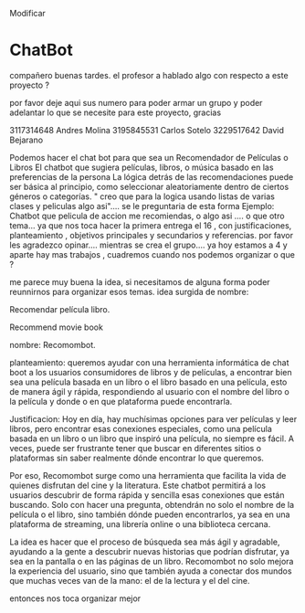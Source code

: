 Modificar
# ChatBot
compañero buenas tardes. 
el profesor a hablado algo con respecto a este proyecto ?

por favor deje aqui sus numero para poder armar un grupo y poder adelantar lo que se necesite para este proyecto, gracias 

3117314648 Andres Molina
3195845531 Carlos Sotelo 
3229517642 David Bejarano



Podemos hacer el chat bot para que sea un Recomendador de Películas o Libros
El chatbot que sugiera películas, libros, o música basado en las preferencias de la persona
La lógica detrás de las recomendaciones puede ser básica al principio, como seleccionar aleatoriamente dentro de ciertos géneros o categorías.
" creo que para la logica usando listas de varias clases y peliculas algo asi"....
se le preguntaria de esta forma 
Ejemplo: Chatbot que pelicula de accion me recomiendas, o algo asi .... 
o que otro tema... ya que nos toca hacer la primera entrega el 16 , con justificaciones, planteamiento , objetivos principales y secundarios  y referencias.
por favor les agradezco opinar.... mientras se crea el grupo.... ya hoy estamos a 4 y aparte hay mas trabajos , cuadremos cuando nos podemos organizar o que ?


me parece muy buena la idea, si necesitamos de alguna forma poder reunnirnos para organizar esos temas.
idea surgida de nombre: 

Recomendar película libro. 

Recommend movie book 

nombre: Recomombot. 

planteamiento: queremos ayudar con una herramienta informática de chat boot a los usuarios consumidores de libros y de películas, a encontrar bien sea una película basada en un libro o el libro basado en una película, esto de manera ágil y rápida, respondiendo al usuario con el nombre del libro o la película y donde o en que plataforma puede encontrarla. 


Justificacion:
Hoy en día, hay muchísimas opciones para ver películas y leer libros, pero encontrar esas conexiones especiales, como una película basada en un libro o un libro que inspiró una película, no siempre es fácil. A veces, puede ser frustrante tener que buscar en diferentes sitios o plataformas sin saber realmente dónde encontrar lo que queremos.

Por eso, Recomombot surge como una herramienta que facilita la vida de quienes disfrutan del cine y la literatura. Este chatbot permitirá a los usuarios descubrir de forma rápida y sencilla esas conexiones que están buscando. Solo con hacer una pregunta, obtendrán no solo el nombre de la película o el libro, sino también dónde pueden encontrarlos, ya sea en una plataforma de streaming, una librería online o una biblioteca cercana.

La idea es hacer que el proceso de búsqueda sea más ágil y agradable, ayudando a la gente a descubrir nuevas historias que podrían disfrutar, ya sea en la pantalla o en las páginas de un libro. Recomombot no solo mejora la experiencia del usuario, sino que también ayuda a conectar dos mundos que muchas veces van de la mano: el de la lectura y el del cine.

entonces nos toca organizar mejor

